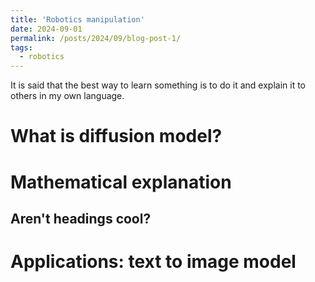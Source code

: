 ```yaml
---
title: 'Robotics manipulation'
date: 2024-09-01
permalink: /posts/2024/09/blog-post-1/
tags:
  - robotics
---
```


It is said that the best way to learn something is to do it and explain it to others in my own language.

What is diffusion model?
======

Mathematical explanation
======

Aren't headings cool?
------

Applications: text to image model
======